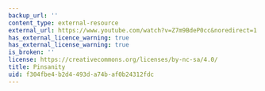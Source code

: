 ```yaml
---
backup_url: ''
content_type: external-resource
external_url: https://www.youtube.com/watch?v=Z7m9BdeP0cc&noredirect=1
has_external_licence_warning: true
has_external_license_warning: true
is_broken: ''
license: https://creativecommons.org/licenses/by-nc-sa/4.0/
title: Pinsanity
uid: f304fbe4-b2d4-493d-a74b-af0b24312fdc
---
```

